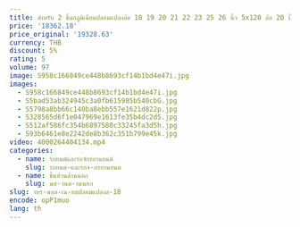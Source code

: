 ```yaml
---
title: สําหรับ 2 ชิ้นอลูมิเนียมปลอมแปลงล้อ 18 19 20 21 22 23 25 26 นิ้ว 5x120 ล้อ 20 นิ้วล้อรถโดยสาร
price: '18362.18'
price_original: '19328.63'
currency: THB
discount: 5%
rating: 5
volume: 97
image: S958c166849ce448b8693cf14b1bd4e47i.jpg
images:
  - S958c166849ce448b8693cf14b1bd4e47i.jpg
  - S5bad53ab324945c3a0fb615985b540cbG.jpg
  - S5798a8bb66c140ba8ebb557e1621d822p.jpg
  - S328565d6f1e047969e1613fe35b4dc2dS.jpg
  - S512af586fc354b6897580c33245fa3d5h.jpg
  - S93b6461e8e2242de8b362c351b799e45k.jpg
video: 4000264404134.mp4
categories:
  - name: รถยนต์และรถจักรยานยนต์
    slug: รถยนต-และรถจ-กรยานยนต
  - name: ชิ้นส่วนด้านนอก
    slug: นส-วนด-านนอก
slug: าหร-นอล-เน-ยมปลอมแปลงล-18
encode: opP1muo
lang: th
---
```

  